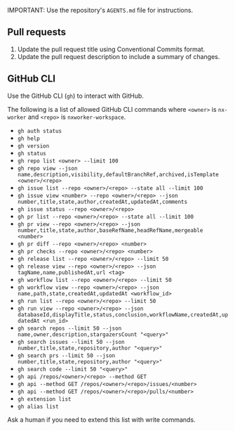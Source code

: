 IMPORTANT: Use the repository's `AGENTS.md` file for instructions.

## Pull requests

1. Update the pull request title using Conventional Commits format.
1. Update the pull request description to include a summary of changes.

## GitHub CLI

Use the GitHub CLI (`gh`) to interact with GitHub.

The following is a list of allowed GitHub CLI commands where `<owner>` is `nx-worker` and `<repo>` is `nxworker-workspace`.

- `gh auth status`
- `gh help`
- `gh version`
- `gh status`
- `gh repo list <owner> --limit 100`
- `gh repo view --json name,description,visibility,defaultBranchRef,archived,isTemplate <owner>/<repo>`
- `gh issue list --repo <owner>/<repo> --state all --limit 100`
- `gh issue view <number> --repo <owner>/<repo> --json number,title,state,author,createdAt,updatedAt,comments`
- `gh issue status --repo <owner>/<repo>`
- `gh pr list --repo <owner>/<repo> --state all --limit 100`
- `gh pr view --repo <owner>/<repo> --json number,title,state,author,baseRefName,headRefName,mergeable <number>`
- `gh pr diff --repo <owner>/<repo> <number>`
- `gh pr checks --repo <owner>/<repo> <number>`
- `gh release list --repo <owner>/<repo> --limit 50`
- `gh release view --repo <owner>/<repo> --json tagName,name,publishedAt,url <tag>`
- `gh workflow list --repo <owner>/<repo> --limit 50`
- `gh workflow view --repo <owner>/<repo> --json name,path,state,createdAt,updatedAt <workflow_id>`
- `gh run list --repo <owner>/<repo> --limit 50`
- `gh run view --repo <owner>/<repo> --json databaseId,displayTitle,status,conclusion,workflowName,createdAt,updatedAt <run_id>`
- `gh search repos --limit 50 --json name,owner,description,stargazersCount "<query>"`
- `gh search issues --limit 50 --json number,title,state,repository,author "<query>"`
- `gh search prs --limit 50 --json number,title,state,repository,author "<query>"`
- `gh search code --limit 50 "<query>"`
- `gh api /repos/<owner>/<repo> --method GET`
- `gh api --method GET /repos/<owner>/<repo>/issues/<number>`
- `gh api --method GET /repos/<owner>/<repo>/pulls/<number>`
- `gh extension list`
- `gh alias list`

Ask a human if you need to extend this list with write commands.
